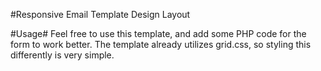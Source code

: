 #Responsive Email Template Design Layout

#Usage#
Feel free to use this template, and add some PHP code for the form to work better. The template already utilizes grid.css, so styling this differently is very simple.

